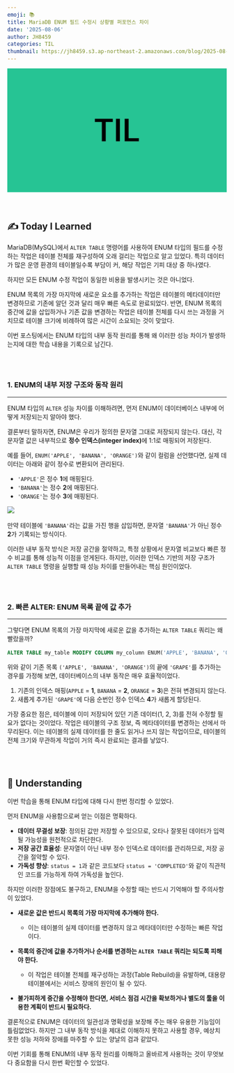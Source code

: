```yaml
---
emoji: 📚
title: MariaDB ENUM 필드 수정시 상황별 퍼포먼스 차이
date: '2025-08-06'
author: JH8459
categories: TIL
thumbnail: https://jh8459.s3.ap-northeast-2.amazonaws.com/blog/2025-08-06-TIL/enum.png
---
```


![github-blog.png](../../../assets/common/til.jpeg)

<br>

## ✍️ **T**oday **I** **L**earned

MariaDB(MySQL)에서 `ALTER TABLE` 명령어를 사용하여 ENUM 타입의 필드를 수정하는 작업은 테이블 전체를 재구성하여 오래 걸리는 작업으로 알고 있었다. 특히 데이터가 많은 운영 환경의 테이블일수록 부담이 커, 해당 작업은 기피 대상 중 하나였다.

하지만 모든 ENUM 수정 작업이 동일한 비용을 발생시키는 것은 아니었다.

ENUM 목록의 가장 마지막에 새로운 요소를 추가하는 작업은 테이블의 메타데이터만 변경하므로 기존에 알던 것과 달리 매우 빠른 속도로 완료되었다. 반면, ENUM 목록의 중간에 값을 삽입하거나 기존 값을 변경하는 작업은 테이블 전체를 다시 쓰는 과정을 거치므로 테이블 크기에 비례하여 많은 시간이 소요되는 것이 맞았다.

이번 포스팅에서는 ENUM 타입의 내부 동작 원리를 통해 왜 이러한 성능 차이가 발생하는지에 대한 학습 내용을 기록으로 남긴다.

<br>
<br>

### 1. ENUM의 내부 저장 구조와 동작 원리

---

ENUM 타입의 `ALTER` 성능 차이를 이해하려면, 먼저 ENUM이 데이터베이스 내부에 어떻게 저장되는지 알아야 했다.

결론부터 말하자면, ENUM은 우리가 정의한 문자열 그대로 저장되지 않는다. 대신, 각 문자열 값은 내부적으로 <strong>정수 인덱스(integer index)</strong>에 1:1로 매핑되어 저장된다.

예를 들어, `ENUM('APPLE', 'BANANA', 'ORANGE')`와 같이 컬럼을 선언했다면, 실제 데이터는 아래와 같이 정수로 변환되어 관리된다.

- `'APPLE'`은 정수 <strong>1</strong>에 매핑된다.
- `'BANANA'`는 정수 <strong>2</strong>에 매핑된다.
- `'ORANGE'`는 정수 <strong>3</strong>에 매핑된다.

<img src="https://jh8459.s3.ap-northeast-2.amazonaws.com/blog/2025-08-06-TIL/index.png"/>

만약 테이블에 `'BANANA'`라는 값을 가진 행을 삽입하면, 문자열 `'BANANA'`가 아닌 정수 <strong>2</strong>가 기록되는 방식이다.

이러한 내부 동작 방식은 저장 공간을 절약하고, 특정 상황에서 문자열 비교보다 빠른 정수 비교를 통해 성능적 이점을 얻게된다. 하지만, 이러한 인덱스 기반의 저장 구조가 `ALTER TABLE` 명령을 실행할 때 성능 차이를 만들어내는 핵심 원인이었다.

<br>
<br>

### 2. 빠른 ALTER: ENUM 목록 끝에 값 추가

---

그렇다면 ENUM 목록의 가장 마지막에 새로운 값을 추가하는 `ALTER TABLE` 쿼리는 왜 빨랐을까?

```sql
ALTER TABLE my_table MODIFY COLUMN my_column ENUM('APPLE', 'BANANA', 'ORANGE', 'GRAPE');
```

위와 같이 기존 목록 `('APPLE', 'BANANA', 'ORANGE')`의 끝에 `'GRAPE'`를 추가하는 경우를 가정해 보면, 데이터베이스의 내부 동작은 매우 효율적이었다.

1. 기존의 인덱스 매핑(`APPLE` = <strong>1</strong>, `BANANA` = <strong>2</strong>, `ORANGE` = <strong>3</strong>)은 전혀 변경되지 않는다.
2. 새롭게 추가된 `'GRAPE'`에 다음 순번인 정수 인덱스 <strong>4</strong>가 새롭게 할당된다.

가장 중요한 점은, 테이블에 이미 저장되어 있던 기존 데이터(1, 2, 3)를 전혀 수정할 필요가 없다는 것이었다. 작업은 테이블의 구조 정보, 즉 메타데이터를 변경하는 선에서 마무리된다. 이는 테이블의 실제 데이터를 한 줄도 읽거나 쓰지 않는 작업이므로, 테이블의 전체 크기와 무관하게 작업이 거의 즉시 완료되는 결과를 낳았다.

<br>
<br>

## 🤔 Understanding

이번 학습을 통해 ENUM 타입에 대해 다시 한번 정리할 수 있었다.

먼저 ENUM을 사용함으로써 얻는 이점은 명확하다.

- **데이터 무결성 보장**: 정의된 값만 저장할 수 있으므로, 오타나 잘못된 데이터가 입력될 가능성을 원천적으로 차단한다.
- **저장 공간 효율성**: 문자열이 아닌 내부 정수 인덱스로 데이터를 관리하므로, 저장 공간을 절약할 수 있다.
- **가독성 향상**: `status = 1`과 같은 코드보다 `status = 'COMPLETED'`와 같이 직관적인 코드를 가능하게 하여 가독성을 높인다.

하지만 이러한 장점에도 불구하고, ENUM을 수정할 때는 반드시 기억해야 할 주의사항이 있었다.

- **새로운 값은 반드시 목록의 가장 마지막에 추가해야 한다.**
  - 이는 테이블의 실제 데이터를 변경하지 않고 메타데이터만 수정하는 빠른 작업이다.

- **목록의 중간에 값을 추가하거나 순서를 변경하는 `ALTER TABLE` 쿼리는 되도록 피해야 한다.**
  - 이 작업은 테이블 전체를 재구성하는 과정(Table Rebuild)을 유발하며, 대용량 테이블에서는 서비스 장애의 원인이 될 수 있다.

- **불가피하게 중간을 수정해야 한다면, 서비스 점검 시간을 확보하거나 별도의 툴을 이용한 계획이 반드시 필요하다.**

결론적으로 ENUM은 데이터의 일관성과 명확성을 보장해 주는 매우 유용한 기능임이 틀림없었다. 하지만 그 내부 동작 방식을 제대로 이해하지 못하고 사용할 경우, 예상치 못한 성능 저하와 장애를 마주할 수 있는 양날의 검과 같았다.

이번 기회를 통해 ENUM의 내부 동작 원리를 이해하고 올바르게 사용하는 것이 무엇보다 중요함을 다시 한번 확인할 수 있었다.

<br>
<br>